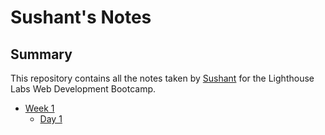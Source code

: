 # Sushant's Notes

## Summary

This repository contains all the notes taken by [Sushant](https://github.com/Sushant-ABdigital) for the Lighthouse Labs Web Development Bootcamp.

- [Week 1](/Week_1)
  - [Day 1](/Week_1/Day_1)
